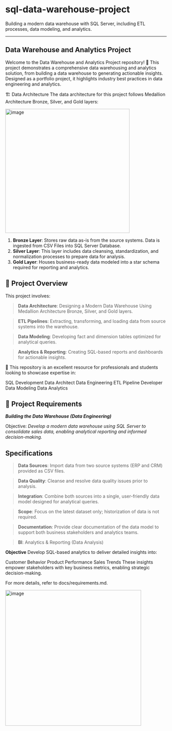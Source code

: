 # sql-data-warehouse-project
Building a modern data warehouse with SQL Server, including ETL processes, data modeling, and analytics.

---
## Data Warehouse and Analytics Project
Welcome to the Data Warehouse and Analytics Project repository! 🚀
This project demonstrates a comprehensive data warehousing and analytics solution, from building a data warehouse to generating actionable insights. Designed as a portfolio project, it highlights industry best practices in data engineering and analytics.

🏗️ Data Architecture
The data architecture for this project follows Medallion Architecture Bronze, Silver, and Gold layers:

<img width="388" alt="image" src="https://github.com/user-attachments/assets/aa4e234e-9528-4fb0-b9df-72616f4a6100" />

1. **Bronze Layer**: Stores raw data as-is from the source systems. Data is ingested from CSV Files into SQL Server Database.
2. **Silver Layer**: This layer includes data cleansing, standardization, and normalization processes to prepare data for analysis.
3. **Gold Layer**: Houses business-ready data modeled into a star schema required for reporting and analytics.

## 📖 Project Overview
 This project involves:

  > **Data Architecture**: Designing a Modern Data Warehouse Using Medallion Architecture Bronze, Silver, and Gold layers.
  
  > **ETL Pipelines**: Extracting, transforming, and loading data from source systems into the warehouse.
  
  > **Data Modeling**: Developing fact and dimension tables optimized for analytical queries.
  
  > **Analytics & Reporting**: Creating SQL-based reports and dashboards for actionable insights.

🎯 This repository is an excellent resource for professionals and students looking to showcase expertise in:

  SQL Development
  Data Architect
  Data Engineering
  ETL Pipeline Developer
  Data Modeling
  Data Analytics

## 🚀 Project Requirements

***Building the Data Warehouse (Data Engineering)***

Objective: 
*Develop a modern data warehouse using SQL Server to consolidate sales data, enabling analytical reporting and informed decision-making.*

 ## Specifications

   > **Data Sources**: Import data from two source systems (ERP and CRM) provided as CSV files.
  
   > **Data Quality**: Cleanse and resolve data quality issues prior to analysis.
  
   > **Integration**: Combine both sources into a single, user-friendly data model designed for analytical queries.
  
   > **Scope**: Focus on the latest dataset only; historization of data is not required.
  
  >  **Documentation**: Provide clear documentation of the data model to support both business stakeholders and analytics teams.
  
   > **BI**: Analytics & Reporting (Data Analysis)

**Objective**
Develop SQL-based analytics to deliver detailed insights into:

Customer Behavior
Product Performance
Sales Trends
These insights empower stakeholders with key business metrics, enabling strategic decision-making.

For more details, refer to docs/requirements.md.


<img width="424" alt="image" src="https://github.com/user-attachments/assets/d4e9b843-aee5-4bec-ab9c-7aec60e064de" />
